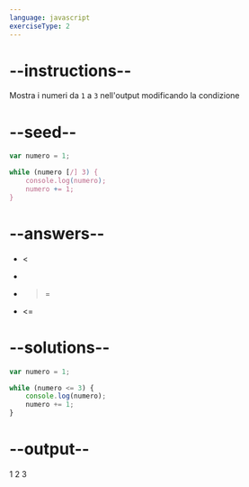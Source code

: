 ```yaml
---
language: javascript
exerciseType: 2
---
```


# --instructions--

Mostra i numeri da `1` a `3` nell'output modificando la condizione

# --seed--

```javascript
var numero = 1;

while (numero [/] 3) {
    console.log(numero);
    numero += 1;
}
```

# --answers--

- <
- >
- >=
- <=

# --solutions--

```javascript
var numero = 1;

while (numero <= 3) {
    console.log(numero);
    numero += 1;
}
```

# --output--

1
2
3
